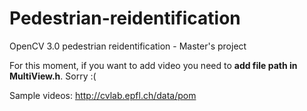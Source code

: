 # Pedestrian-reidentification
OpenCV 3.0 pedestrian reidentification - Master's project

For this moment, if you want to add video you need to **add file path in MultiView.h**. Sorry :(

Sample videos:
http://cvlab.epfl.ch/data/pom


